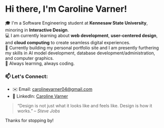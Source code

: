 # Hi there, I'm Caroline Varner!

🎓 I'm a Software Engineering student at **Kennesaw State University**, minoring in **Interactive Design**.  
💻 I am currently learning about **web development**, **user-centered design**, and **cloud computing** to create seamless digital experiences.  
🚀 Currently building my personal portfolio site and I am presently furthering my skills in AI model development, database development/administration, and computer graphics.  
🌱 Always learning, always coding.

<!--
## 🛠️ Technical Skills

- **Languages**: JavaScript, Python, Java, HTML/CSS, C#
- **Frameworks & Libraries**: React, Node.js, Express, Bootstrap, .NET
- **Tools & Platforms**: Git, GitHub, Figma, VS Code, MongoDB, Firebase
- **Design**: UI/UX Principles, Wireframing, Prototyping, Adobe XD
-->

### 📫 Let's Connect:

- ✉️ Email: [carolinevarner04@gmail.com](mailto:carolinevarner04@gmail.com)
- 💼 LinkedIn: [Caroline Varner](https://www.linkedin.com/in/caroline-varner-designs/)
<!--
- 🌐 Portfolio (coming soon): carolinevarner.dev

---

## 📌 Projects

Here are a few things I'm working on or have built recently:

- **🌐 Personal Portfolio Website** – A full-stack web app showcasing my projects and skills (In Progress)
- **💡 [Project Name]** – [Brief description of what it does and the technologies used]
- **📱 [Project Name]** – [Another cool project worth highlighting]

(Feel free to link directly to your repositories once you’re ready.)

---
-->
> “Design is not just what it looks like and feels like. Design is how it works.” – *Steve Jobs*

Thanks for stopping by!

